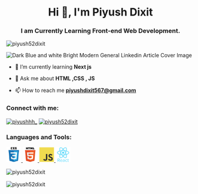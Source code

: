 <h1 align="center">Hi 👋, I'm Piyush Dixit</h1>
<h3 align="center">I am Currently Learning Front-end Web Development.</h3>

<p align="left"> <img src="https://komarev.com/ghpvc/?username=piyush52dixit&label=Profile%20views&color=0e75b6&style=flat" alt="piyush52dixit" /> </p>






![Dark Blue and white Bright Modern General Linkedin Article Cover Image](https://github.com/piyush52dixit/piyush52dixit/assets/138889876/c26fe8ea-e59a-464a-9ec4-048a66c0e50c)

- 🌱 I’m currently learning **Next js**

- 💬 Ask me about **HTML ,CSS , JS**

- 📫 How to reach me **piyushdixit567@gmail.com**

<h3 align="left">Connect with me:</h3>
<p align="left">
<a href="https://twitter.com/piyushhh_" target="blank"><img align="center" src="https://raw.githubusercontent.com/rahuldkjain/github-profile-readme-generator/master/src/images/icons/Social/twitter.svg" alt="piyushhh_" height="30" width="40" /></a>
<a href="https://linkedin.com/in/piyush52dixit" target="blank"><img align="center" src="https://raw.githubusercontent.com/rahuldkjain/github-profile-readme-generator/master/src/images/icons/Social/linked-in-alt.svg" alt="piyush52dixit" height="30" width="40" /></a>
</p>

<h3 align="left">Languages and Tools:</h3>
<p align="left"> <a href="https://www.w3schools.com/css/" target="_blank" rel="noreferrer"> <img src="https://raw.githubusercontent.com/devicons/devicon/master/icons/css3/css3-original-wordmark.svg" alt="css3" width="40" height="40"/> </a> <a href="https://www.w3.org/html/" target="_blank" rel="noreferrer"> <img src="https://raw.githubusercontent.com/devicons/devicon/master/icons/html5/html5-original-wordmark.svg" alt="html5" width="40" height="40"/> </a> <a href="https://developer.mozilla.org/en-US/docs/Web/JavaScript" target="_blank" rel="noreferrer"> <img src="https://raw.githubusercontent.com/devicons/devicon/master/icons/javascript/javascript-original.svg" alt="javascript" width="40" height="40"/> </a> <a href="https://reactjs.org/" target="_blank" rel="noreferrer"> <img src="https://raw.githubusercontent.com/devicons/devicon/master/icons/react/react-original-wordmark.svg" alt="react" width="40" height="40"/> </a> </p>

<p><img align="center" src="https://github-readme-stats.vercel.app/api/top-langs?username=piyush52dixit&show_icons=true&locale=en&layout=compact" alt="piyush52dixit" /></p>

<p><img align="center" src="https://github-readme-streak-stats.herokuapp.com/?user=piyush52dixit&" alt="piyush52dixit" /></p>
